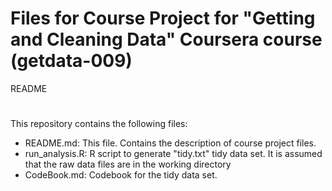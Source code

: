 Files for Course Project for "Getting and Cleaning Data" Coursera course (getdata-009)
===========
README
#
This repository contains the following files:
* README.md: This file. Contains the description of course project files.
* run_analysis.R: R script to generate "tidy.txt" tidy data set. It is assumed that the 
raw data files are in the working directory
* CodeBook.md: Codebook for the tidy data set.
